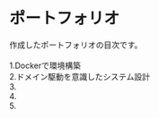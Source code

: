 # ポートフォリオ

作成したポートフォリオの目次です。<br><br>
1.Dockerで環境構築<br>
2.ドメイン駆動を意識したシステム設計<br>
3.<br>
4.<br>
5.<br>

<br><br>

